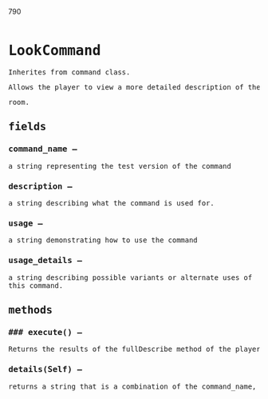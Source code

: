 790

<pre class="vditor-reset" placeholder="" contenteditable="true" spellcheck="false"><h1 data-block="0" class="vditor-ir__node" id="ir-LookCommand_0" data-marker="#"><span class="vditor-ir__marker vditor-ir__marker--heading" data-type="heading-marker"></span>LookCommand</h1><p data-block="0">Inherites from <span data-type="a" class="vditor-ir__node vditor-ir__node--hidden"><span class="vditor-ir__marker vditor-ir__marker--bracket"></span><span class="vditor-ir__link">command</span><span class="vditor-ir__marker vditor-ir__marker--bracket"></span><span class="vditor-ir__marker vditor-ir__marker--paren"></span><span class="vditor-ir__marker vditor-ir__marker--link"></span><span class="vditor-ir__marker vditor-ir__marker--paren"></span></span> class.</p><p data-block="0">Allows the player to view a more detailed description of the</p><p data-block="0">room.</p><h2 data-block="0" class="vditor-ir__node" id="ir-fields_4" data-marker="#"><span class="vditor-ir__marker vditor-ir__marker--heading" data-type="heading-marker"></span>fields</h2><h3 data-block="0" class="vditor-ir__node" id="ir-command-name--_5" data-marker="#"><span class="vditor-ir__marker vditor-ir__marker--heading" data-type="heading-marker"></span>command_name –</h3><p data-block="0">a string representing the test version of the command</p><h3 data-block="0" class="vditor-ir__node" id="ir-description--_7" data-marker="#"><span class="vditor-ir__marker vditor-ir__marker--heading" data-type="heading-marker"></span>description –</h3><p data-block="0">a string describing what the command is used for.</p><h3 data-block="0" class="vditor-ir__node" id="ir-usage--_9" data-marker="#"><span class="vditor-ir__marker vditor-ir__marker--heading" data-type="heading-marker"></span>usage –</h3><p data-block="0">a string demonstrating how to use the command</p><h3 data-block="0" class="vditor-ir__node" id="ir-usage-details--_11" data-marker="#"><span class="vditor-ir__marker vditor-ir__marker--heading" data-type="heading-marker"></span>usage_details –</h3><p data-block="0">a string describing possible variants or alternate uses of
this command.</p><h2 data-block="0" class="vditor-ir__node" id="ir-methods_13" data-marker="#"><span class="vditor-ir__marker vditor-ir__marker--heading" data-type="heading-marker"></span>methods</h2><h3 data-block="0" class="vditor-ir__node vditor-ir__node--expand" id="ir-execute----_14" data-marker="#"><span class="vditor-ir__marker vditor-ir__marker--heading" data-type="heading-marker">### </span>execute() –</h3><p data-block="0">Returns the results of the fullDescribe method of the player's current room.</p><h3 data-block="0" class="vditor-ir__node" id="ir-details-Self---_16" data-marker="#"><span class="vditor-ir__marker vditor-ir__marker--heading" data-type="heading-marker"></span>details(Self) –</h3><p data-block="0">returns a string that is a combination of the command_name, description and usage_details attributes. Used when reading the help command for a given command.</p></pre>
